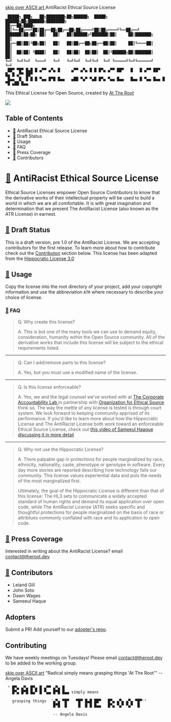 <a href="#post-art-title">skip over ASCII art </a> AntiRacist Ethical Source License
```
 █████╗ ███╗   ██╗████████╗██╗██████╗  █████╗  ██████╗██╗███████╗████████╗
██╔══██╗████╗  ██║╚══██╔══╝██║██╔══██╗██╔══██╗██╔════╝██║██╔════╝╚══██╔══╝
███████║██╔██╗ ██║   ██║   ██║██████╔╝███████║██║     ██║███████╗   ██║   
██╔══██║██║╚██╗██║   ██║   ██║██╔══██╗██╔══██║██║     ██║╚════██║   ██║   
██║  ██║██║ ╚████║   ██║   ██║██║  ██║██║  ██║╚██████╗██║███████║   ██║   
╚═╝  ╚═╝╚═╝  ╚═══╝   ╚═╝   ╚═╝╚═╝  ╚═╝╚═╝  ╚═╝ ╚═════╝╚═╝╚══════╝   ╚═╝   
 ██▀ ▀█▀ █▄█ █ ▄▀▀ ▄▀▄ █     ▄▀▀ ▄▀▄ █ █ █▀▄ ▄▀▀ ██▀   █   █ ▄▀▀ ██▀ █▄ █ ▄▀▀ ██▀
 █▄▄  █  █ █ █ ▀▄▄ █▀█ █▄▄   ▄██ ▀▄▀ ▀▄█ █▀▄ ▀▄▄ █▄▄   █▄▄ █ ▀▄▄ █▄▄ █ ▀█ ▄██ █▄▄
```
<a name="post-art-title"></a>
This Ethical License for Open Source, created by [At The Root](https://attheroot.dev/about)

<img src="https://img.shields.io/liberapay/patrons/thufie.svg?logo=liberapay">

## Table of Contents

- [🔗](top) AntiRacist Ethical Source License 
- [🔗](draft) Draft Status
- [🔗](usage) Usage
- [🔗](faq) FAQ
- [🔗](press) Press Coverage
- [🔗](contributors) Contributors


# [🔗](top) AntiRacist Ethical Source License 


Ethical Source Licenses empower Open Source Contributors to know that the derivative works of their intellectual property will be used to build a world in which we are all comfortable. It is with great imagination and determination that we present The AntiRacist License (also known as the ATR License) in earnest. 

## [🔗](draft) Draft Status

This is a draft version, pre 1.0 of the AntiRacist License. We are accepting contributors for the first release. To learn more about how to contribute check out the <a href="#">Contributon</a> section below. This license has been adapted from the [Hippocratic License 3.0](https://firstdonoharm.dev)

##  [🔗](usage) Usage

Copy the license into the root directory of your project, add your copyright information and use the abbreviation `ATR` where necessary to describe your choice of license.

### [🔗](faq) FAQ

> Q. Why create this license?
> 
> A. This is but one of the many tools we can use to demand equity, consideration, humanity within the Open Source community. All of the derivative works that include this license will be subject to the ethical requirements listed.
----
> Q. Can I add/remove parts to this license?
> 
> A. Yes, but you must use a modified name of the license. 
-----
> Q. Is this license enforceable? 
>
> A. Yes, we and the legal counsel we've worked with at <a href="#">The Corporate Accountability Lab </a> in partnership with <a href="#"> Organization for Ethical Source </a> think so. The way the mettle of any license is tested is through court system. We look forward to keeping community apprised of its performance. If you'd like to learn more about how the Hippocratic License and The AntiRacist License both work toward an enforceable Ethical Source License, check out <a href="#">this video of Sameeul Haaque discussing it in more detail</a> 
----
> Q. Why not use the Hippocratic License?
>
> A. There palpable gap in protections for people marginalized by race, ethnicity, nationality, caste, phenotype or genotype in software. Every day more stories are reported describing how technology fails our community. This license values experiential data and puts the needs of the most marginalized first. 
>
> Ultimately, the goal of the Hippocratic License is different than that of this license: The HL3 sets to communicate a widely accepted standard of human rights and demand its equal application over open code, while The AntiRacist License (ATR) seeks specific and thoughtful protections for people marginalized on the basis of race or attribtues commonly conflated with race and its application to open code.

## [🔗](press) Press Coverage

Interested in writing about the AntiRacist License? email <a href="mailto:contact@theroot.dev">contact@theroot.dev</a>

## [🔗](contributors) Contributors
- Leland Gill
- John Soto 
- Dawn Wages
- Sameeul Haque

## Adopters

Submit a PR! Add yourself to our [adopter's repo](#).

## Contributing

We have weekly meetings on Tuesdays! Please email <a href="mailto:contact@theroot.dev">contact@theroot.dev</a> to be added to the working group.

<a href="#post-art-quote">skip over ASCII art</a>  "Radical simply means grasping things 'At The Root'" -- Angela Davis

```
 " █▀▄ ▄▀▄ █▀▄ █ ▄▀▀ ▄▀▄ █  
   █▀▄ █▀█ █▄▀ █ ▀▄▄ █▀█ █▄▄ simply means

   grasping things  '▄▀▄ ▀█▀   ▀█▀ █▄█ ██▀   █▀▄ ▄▀▄ ▄▀▄ ▀█▀'"
                     █▀█  █     █  █ █ █▄▄   █▀▄ ▀▄▀ ▀▄▀  █ 

                     -- Angela Davis
```
<a name="post-art-quote"></a>